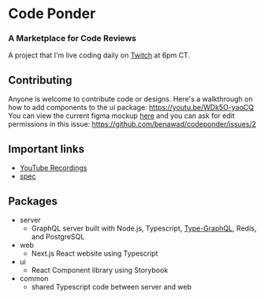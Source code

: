 

# Code Ponder

### A Marketplace for Code Reviews

A project that I'm live coding daily on [Twitch](https://www.twitch.tv/benawad) at 6pm CT.

## Contributing

Anyone is welcome to contribute code or designs. Here's a walkthrough on how to add components to the ui package: https://youtu.be/WDk5O-yaoCQ You can view the current figma mockup [here](https://www.figma.com/proto/hM2nbxqxBH4k8cpE3JEL3q/code-ponder-collaboration) and you can ask for edit permissions in this issue:   https://github.com/benawad/codeponder/issues/2 

## Important links

- [YouTube Recordings](https://www.youtube.com/playlist?list=PLN3n1USn4xlkeX3ngnRS1G01SEfQGgHWr)
- [spec](https://github.com/benawad/codeponder/issues/1)

## Packages

- server
  - GraphQL server built with Node.js, Typescript, [Type-GraphQL](https://19majkel94.github.io/type-graphql/), Redis, and PostgreSQL
- web
  - Next.js React website using Typescript
- ui
  - React Component library using Storybook
- common
  - shared Typescript code between server and web
